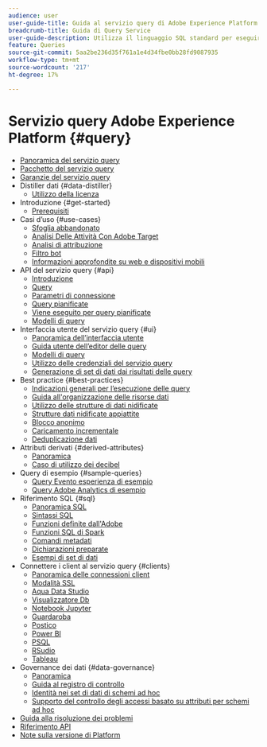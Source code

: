```yaml
---
audience: user
user-guide-title: Guida al servizio query di Adobe Experience Platform
breadcrumb-title: Guida di Query Service
user-guide-description: Utilizza il linguaggio SQL standard per eseguire query sui dati nel data lake in Experience Platform.
feature: Queries
source-git-commit: 5aa2be236d35f761a1e4d34fbe0bb28fd9087935
workflow-type: tm+mt
source-wordcount: '217'
ht-degree: 17%

---
```



# Servizio query Adobe Experience Platform {#query}

- [Panoramica del servizio query](home.md)
- [Pacchetto del servizio query](packages.md)
- [Garanzie del servizio query](guardrails.md)
- Distiller dati {#data-distiller}
   - [Utilizzo della licenza](data-distiller/licence-usage.md)
- Introduzione {#get-started}
   - [Prerequisiti](get-started/prerequisites.md)
- Casi d’uso {#use-cases}
   - [Sfoglia abbandonato](use-cases/abandoned-browse.md)
   - [Analisi Delle Attività Con Adobe Target](use-cases/activity-analysis-with-adobe-target.md)
   - [Analisi di attribuzione](use-cases/attribution-analysis.md)
   - [Filtro bot](use-cases/bot-filtering.md)
   - [Informazioni approfondite su web e dispositivi mobili](use-cases/analytics-insights.md)
- API del servizio query {#api}
   - [Introduzione](api/getting-started.md)
   - [Query](api/queries.md)
   - [Parametri di connessione](api/connection-parameters.md)
   - [Query pianificate](api/scheduled-queries.md)
   - [Viene eseguito per query pianificate](api/runs-scheduled-queries.md)
   - [Modelli di query](api/query-templates.md)
- Interfaccia utente del servizio query {#ui}
   - [Panoramica dell’interfaccia utente](ui/overview.md)
   - [Guida utente dell’editor delle query](ui/user-guide.md)
   - [Modelli di query](ui/query-templates.md)
   - [Utilizzo delle credenziali del servizio query](ui/credentials.md)
   - [Generazione di set di dati dai risultati delle query](ui/create-datasets.md)
- Best practice {#best-practices}
   - [Indicazioni generali per l’esecuzione delle query](best-practices/writing-queries.md)
   - [Guida all&#39;organizzazione delle risorse dati](./best-practices/organize-data-assets.md)
   - [Utilizzo delle strutture di dati nidificate](best-practices/nested-data-structures.md)
   - [Strutture dati nidificate appiattite](best-practices/flatten-nested-data.md)
   - [Blocco anonimo](best-practices/anonymous-block.md)
   - [Caricamento incrementale](best-practices/incremental-load.md)
   - [Deduplicazione dati](best-practices/deduplication.md)
- Attributi derivati {#derived-attributes}
   - [Panoramica](derived-attributes/overview.md)
   - [Caso di utilizzo dei decibel](derived-attributes/deciles-use-case.md)
- Query di esempio {#sample-queries}
   - [Query Evento esperienza di esempio](sample-queries/experience-event.md)
   - [Query Adobe Analytics di esempio](sample-queries/adobe-analytics.md)
- Riferimento SQL {#sql}
   - [Panoramica SQL](sql/overview.md)
   - [Sintassi SQL](sql/syntax.md)
   - [Funzioni definite dall&#39;Adobe](sql/adobe-defined-functions.md)
   - [Funzioni SQL di Spark](sql/spark-sql-functions.md)
   - [Comandi metadati](sql/metadata.md)
   - [Dichiarazioni preparate](sql/prepared-statements.md)
   - [Esempi di set di dati](sql/dataset-samples.md)
- Connettere i client al servizio query {#clients}
   - [Panoramica delle connessioni client](clients/overview.md)
   - [Modalità SSL](./clients/ssl-modes.md)
   - [Aqua Data Studio](clients/aqua-data-studio.md)
   - [Visualizzatore Db](./clients/dbvisulaizer.md)
   - [Notebook Jupyter](clients//jupyter-notebook.md)
   - [Guardaroba](clients/looker.md)
   - [Postico](clients/postico.md)
   - [Power BI](clients/power-bi.md)
   - [PSQL](clients/psql.md)
   - [RSudio](clients/rstudio.md)
   - [Tableau](clients/tableau.md)
- Governance dei dati {#data-governance}
   - [Panoramica](data-governance/overview.md)
   - [Guida al registro di controllo](data-governance/audit-log-guide.md)
   - [Identità nei set di dati di schemi ad hoc](data-governance/ad-hoc-schema-identities.md)
   - [Supporto del controllo degli accessi basato su attributi per schemi ad hoc](./data-governance/ad-hoc-schema-labels.md)
- [Guida alla risoluzione dei problemi](troubleshooting-guide.md)
- [Riferimento API](https://www.adobe.io/experience-platform-apis/references/query-service/)
- [Note sulla versione di Platform](https://www.adobe.com/go/platform-release-notes-en)